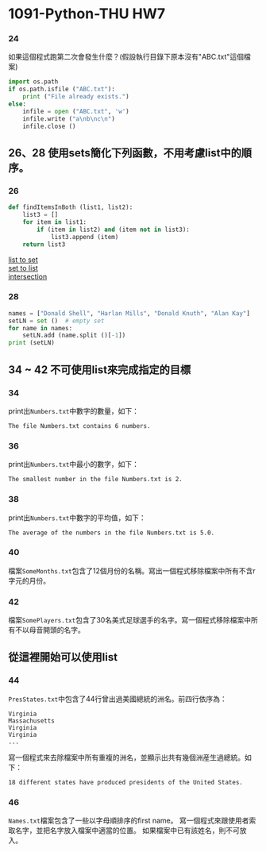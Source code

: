# 1091-Python-THU HW7

### 24
如果這個程式跑第二次會發生什麼？(假設執行目錄下原本沒有"ABC.txt"這個檔案)
``` python
import os.path
if os.path.isfile ("ABC.txt"):
	print ("File already exists.")
else:
	infile = open ("ABC.txt", 'w')
	infile.write ("a\nb\nc\n")
	infile.close ()
```

## 26、28 使用sets簡化下列函數，不用考慮list中的順序。
### 26
``` python
def findItemsInBoth (list1, list2):
	list3 = []
	for item in list1:
		if (item in list2) and (item not in list3):
			list3.append (item)
	return list3
```
[list to set](https://stackoverflow.com/questions/15768757/how-to-construct-a-set-out-of-list-items-in-python)  
[set to list](https://www.geeksforgeeks.org/python-convert-set-into-a-list/)  
[intersection](https://www.geeksforgeeks.org/intersection-function-python/)

### 28
``` python
names = ["Donald Shell", "Harlan Mills", "Donald Knuth", "Alan Kay"]
setLN = set ()	# empty set
for name in names:
	setLN.add (name.split ()[-1])
print (setLN)
```

## 34 ~ 42 不可使用list來完成指定的目標
### 34
print出`Numbers.txt`中數字的數量，如下：
```
The file Numbers.txt contains 6 numbers.
```

### 36
print出`Numbers.txt`中最小的數字，如下：
```
The smallest number in the file Numbers.txt is 2.
```

### 38
print出`Numbers.txt`中數字的平均值，如下：
```
The average of the numbers in the file Numbers.txt is 5.0.
```

### 40
檔案`SomeMonths.txt`包含了12個月份的名稱。寫出一個程式移除檔案中所有不含r字元的月份。

### 42
檔案`SomePlayers.txt`包含了30名美式足球選手的名字。寫一個程式移除檔案中所有不以母音開頭的名字。


## 從這裡開始可以使用list
### 44
`PresStates.txt`中包含了44行曾出過美國總統的洲名。前四行依序為：
```
Virginia
Massachusetts
Virginia
Virginia
...
```
寫一個程式來去除檔案中所有重複的洲名，並顯示出共有幾個洲産生過總統。如下：
```
18 different states have produced presidents of the United States.
```

### 46
`Names.txt`檔案包含了一些以字母順排序的first name。
寫一個程式來跟使用者索取名字，並把名字放入檔案中適當的位置。
如果檔案中已有該姓名，則不可放入。
